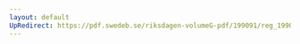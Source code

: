 ```yaml
---
layout: default
UpRedirect: https://pdf.swedeb.se/riksdagen-volumeG-pdf/199091/reg_199091_KrU/reg_199091_KrU_0021.pdf
---
```

